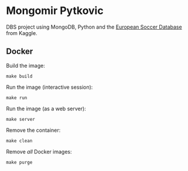 # Mongomir Pytkovic

DBS project using MongoDB, Python and the [European Soccer Database](https://www.kaggle.com/hugomathien/soccer) from Kaggle.

## Docker

Build the image:

    make build

Run the image (interactive session):

    make run

Run the image (as a web server):

    make server

Remove the container:

    make clean

Remove _all_ Docker images:

    make purge
